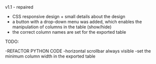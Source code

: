 v1.1 - repaired
- CSS responsive design + small details about the design
- a button with a drop-down menu was added, which enables the manipulation of columns in the table (show/hide)
- the correct column names are set for the exported table
  
TODO:

-REFACTOR PYTHON CODE
-horizontal scrollbar always visible
-set the minimum column width in the exported table
